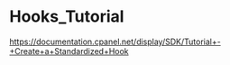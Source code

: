 # Hooks_Tutorial
https://documentation.cpanel.net/display/SDK/Tutorial+-+Create+a+Standardized+Hook
